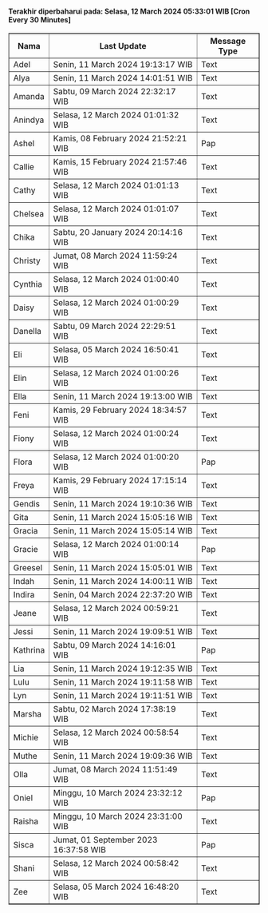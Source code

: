#### Terakhir diperbaharui pada: Selasa, 12 March 2024 05:33:01 WIB [Cron Every 30 Minutes]

<table border='1'><tr><th>Nama</th><th>Last Update</th><th>Message Type</th></tr><tr><td>Adel</td><td>Senin, 11 March 2024 19:13:17 WIB</td><td>Text</td></tr><tr><td>Alya</td><td>Senin, 11 March 2024 14:01:51 WIB</td><td>Text</td></tr><tr><td>Amanda</td><td>Sabtu, 09 March 2024 22:32:17 WIB</td><td>Text</td></tr><tr><td>Anindya</td><td>Selasa, 12 March 2024 01:01:32 WIB</td><td>Text</td></tr><tr><td>Ashel</td><td>Kamis, 08 February 2024 21:52:21 WIB</td><td>Pap</td></tr><tr><td>Callie</td><td>Kamis, 15 February 2024 21:57:46 WIB</td><td>Text</td></tr><tr><td>Cathy</td><td>Selasa, 12 March 2024 01:01:13 WIB</td><td>Text</td></tr><tr><td>Chelsea</td><td>Selasa, 12 March 2024 01:01:07 WIB</td><td>Text</td></tr><tr><td>Chika</td><td>Sabtu, 20 January 2024 20:14:16 WIB</td><td>Text</td></tr><tr><td>Christy</td><td>Jumat, 08 March 2024 11:59:24 WIB</td><td>Text</td></tr><tr><td>Cynthia</td><td>Selasa, 12 March 2024 01:00:40 WIB</td><td>Text</td></tr><tr><td>Daisy</td><td>Selasa, 12 March 2024 01:00:29 WIB</td><td>Text</td></tr><tr><td>Danella</td><td>Sabtu, 09 March 2024 22:29:51 WIB</td><td>Text</td></tr><tr><td>Eli</td><td>Selasa, 05 March 2024 16:50:41 WIB</td><td>Text</td></tr><tr><td>Elin</td><td>Selasa, 12 March 2024 01:00:26 WIB</td><td>Text</td></tr><tr><td>Ella</td><td>Senin, 11 March 2024 19:13:00 WIB</td><td>Text</td></tr><tr><td>Feni</td><td>Kamis, 29 February 2024 18:34:57 WIB</td><td>Text</td></tr><tr><td>Fiony</td><td>Selasa, 12 March 2024 01:00:24 WIB</td><td>Text</td></tr><tr><td>Flora</td><td>Selasa, 12 March 2024 01:00:20 WIB</td><td>Pap</td></tr><tr><td>Freya</td><td>Kamis, 29 February 2024 17:15:14 WIB</td><td>Text</td></tr><tr><td>Gendis</td><td>Senin, 11 March 2024 19:10:36 WIB</td><td>Text</td></tr><tr><td>Gita</td><td>Senin, 11 March 2024 15:05:16 WIB</td><td>Text</td></tr><tr><td>Gracia</td><td>Senin, 11 March 2024 15:05:14 WIB</td><td>Text</td></tr><tr><td>Gracie</td><td>Selasa, 12 March 2024 01:00:14 WIB</td><td>Pap</td></tr><tr><td>Greesel</td><td>Senin, 11 March 2024 15:05:01 WIB</td><td>Text</td></tr><tr><td>Indah</td><td>Senin, 11 March 2024 14:00:11 WIB</td><td>Text</td></tr><tr><td>Indira</td><td>Senin, 04 March 2024 22:37:20 WIB</td><td>Text</td></tr><tr><td>Jeane</td><td>Selasa, 12 March 2024 00:59:21 WIB</td><td>Text</td></tr><tr><td>Jessi</td><td>Senin, 11 March 2024 19:09:51 WIB</td><td>Text</td></tr><tr><td>Kathrina</td><td>Sabtu, 09 March 2024 14:16:01 WIB</td><td>Pap</td></tr><tr><td>Lia</td><td>Senin, 11 March 2024 19:12:35 WIB</td><td>Text</td></tr><tr><td>Lulu</td><td>Senin, 11 March 2024 19:11:58 WIB</td><td>Text</td></tr><tr><td>Lyn</td><td>Senin, 11 March 2024 19:11:51 WIB</td><td>Text</td></tr><tr><td>Marsha</td><td>Sabtu, 02 March 2024 17:38:19 WIB</td><td>Text</td></tr><tr><td>Michie</td><td>Selasa, 12 March 2024 00:58:54 WIB</td><td>Text</td></tr><tr><td>Muthe</td><td>Senin, 11 March 2024 19:09:36 WIB</td><td>Text</td></tr><tr><td>Olla</td><td>Jumat, 08 March 2024 11:51:49 WIB</td><td>Text</td></tr><tr><td>Oniel</td><td>Minggu, 10 March 2024 23:32:12 WIB</td><td>Pap</td></tr><tr><td>Raisha</td><td>Minggu, 10 March 2024 23:31:00 WIB</td><td>Text</td></tr><tr><td>Sisca</td><td>Jumat, 01 September 2023 16:37:58 WIB</td><td>Pap</td></tr><tr><td>Shani</td><td>Selasa, 12 March 2024 00:58:42 WIB</td><td>Text</td></tr><tr><td>Zee</td><td>Selasa, 05 March 2024 16:48:20 WIB</td><td>Text</td></tr></table>